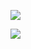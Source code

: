 ![](https://pic.zaqbest.com/i/2022/04/30/626cbab2b3d07.png)

![](https://pic.zaqbest.com/i/2022/04/30/626cbab1c48ae.png)